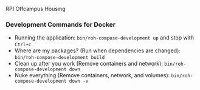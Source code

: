 RPI Offcampus Housing

### Development Commands for Docker

- Running the application: `bin/roh-compose-development up` and stop with `Ctrl+c`
- Where are my packages? (Run when dependencies are changed): `bin/roh-compose-development build`
- Clean up after you work (Remove containers and network): `bin/roh-compose-development down`
- Nuke everything (Remove containers, network, and volumes): `bin/roh-compose-development down -v`
